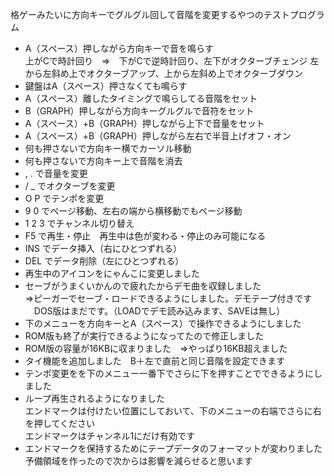 格ゲーみたいに方向キーでグルグル回して音階を変更するやつのテストプログラム
* A（スペース）押しながら方向キーで音を鳴らす<br>
上がCで時計回り　⇒　下がCで逆時計回り、左下がオクターブチェンジ
左から左斜め上でオクターブアップ、上から左斜め上でオクターブダウン
* 鍵盤はA（スペース）押さなくても鳴らす
* A（スペース）離したタイミングで鳴らしてる音階をセット
* B（GRAPH）押しながら方向キーグルグルで音符をセット
* A（スペース）+B（GRAPH）押しながら上下で音量をセット
* A（スペース）+B（GRAPH）押しながら左右で半音上げオフ・オン
* 何も押さないで方向キー横でカーソル移動
* 何も押さないで方向キー上で音階を消去
* , . で音量を変更
* / _ でオクターブを変更
* O P でテンポを変更
* 9 0 でページ移動、左右の端から横移動でもページ移動
* 1 2 3 でチャンネル切り替え
* F5 で再生・停止　再生中は色が変わる・停止のみ可能になる
* INS でデータ挿入（右にひとつずれる）
* DEL でデータ削除（左にひとつずれる）
* 再生中のアイコンをにゃんこに変更しました
* セーブがうまくいかんので疲れたからデモ曲を収録しました<br>
⇒ピーガーでセーブ・ロードできるようにしました。デモテープ付きです<br>
　DOS版はまだです。（LOADでデモ読み込みます、SAVEは無し）<br>
* 下のメニューを方向キーとA（スペース）で操作できるようにしました
* ROM版も終了が実行できるようになってたので修正しました
* ROM版の容量が16KBに収まりました　⇒やっぱり16KB超えました
* タイ機能を追加しました　B＋左で直前と同じ音階を設定できます
* テンポ変更をを下のメニュー一番下でさらに下を押すことでできるようにしました
* ループ再生されるようになりました<br>
エンドマークは付けたい位置にしておいて、下のメニューの右端でさらに右を押してください<br>
エンドマークはチャンネル1にだけ有効です
* エンドマークを保持するためにテープデータのフォーマットが変わりました<br>
予備領域を作ったので次からは影響を減らせると思います

